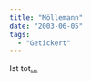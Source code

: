 ```yaml
---
title: "Möllemann"
date: "2003-06-05"
tags:
  - "Getickert"
---
```


Ist tot[…](http://lumma.de/mt/archives/000270.html#000270 "Noch'n blogg")
